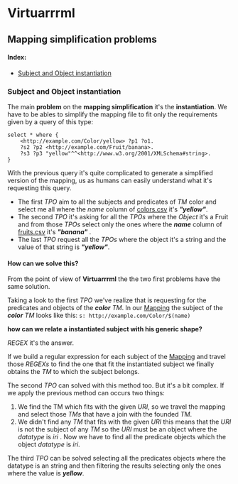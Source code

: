 # Virtuarrrml

## Mapping simplification problems

#### Index:

- [Subject and Object instantiation](#subject-and-object-instantiation)



### Subject and Object instantiation

The main **problem** on the **mapping simplification** it's the **instantiation**. We have to be ables to simplify the mapping file to fit only the requirements given by a query of this type:

```SPARQL
select * where {
    <http://example.com/Color/yellow> ?p1 ?o1.
    ?s2 ?p2 <http://example.com/Fruit/banana>.
    ?s3 ?p3 "yellow"^^<http://www.w3.org/2001/XMLSchema#string>.
}

```



With the previous query it's quite complicated to generate a simplified version of  the mapping, us as humans can easily understand what it's requesting this query.

- The first *TPO* aim to all the subjects and predicates of *TM* color and select me all where the *name* column of [colors.csv](/description/data/colors.csv) it's ***"yellow"***.
- The second *TPO* it's asking for all the *TPOs* where the *Object* it's a Fruit and from those *TPOs* select only the ones where the ***name*** column of [fruits.csv](/description/data/fruits.csv) it's ***"banana"*** .
- The last *TPO* request all the *TPOs* where the object it's a string and the value of that string is ***"yellow"***.

#### How can we solve this?

From the point of view of **Virtuarrrml** the the two first problems have the same solution. 

Taking a look to the first *TPO* we've realize that is requesting for the predicates and objects of the ***color*** *TM*. In our [Mapping](/description/data/mapping.yaml)  the subject of the ***color*** *TM* looks like this:
`s: http://example.com/Color/$(name)`

**how can we relate a instantiated subject with his generic shape?** 

*REGEX* it's the answer. 

If we build a regular expression for each subject of the [Mapping](/description/mapping.yaml) and travel those *REGEXs* to find the one that fit the instantiated subject we finally obtains the *TM* to which the subject belongs.

The second *TPO* can solved with this method too. But it's a bit complex. If we apply the previous method can occurs two things:

1. We find the TM which fits with the given *URI*, so we travel the mapping and select those *TMs* that have a join with the founded *TM*.
2. We didn't find any *TM* that fits with the given *URI* this means that the *URI* is not the subject of any *TM* so the *URI* must be an object where the *datatype* is *iri* . Now we have to find all the predicate objects which the object *datatype* is *iri*. 

The third *TPO* can be solved selecting all the predicates objects where the datatype is an string and then filtering the results selecting only the ones where the value is ***yellow***.

